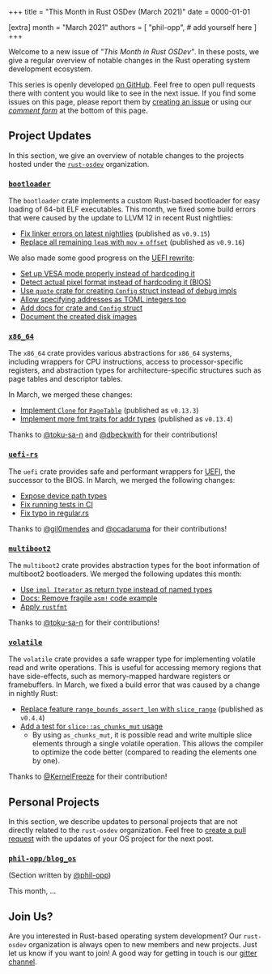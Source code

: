+++
title = "This Month in Rust OSDev (March 2021)"
date = 0000-01-01

[extra]
month = "March 2021"
authors = [
    "phil-opp",
    # add yourself here
]
+++

Welcome to a new issue of _"This Month in Rust OSDev"_. In these posts, we give a regular overview of notable changes in the Rust operating system development ecosystem.

<!-- more -->

This series is openly developed [on GitHub](https://github.com/rust-osdev/homepage/). Feel free to open pull requests there with content you would like to see in the next issue. If you find some issues on this page, please report them by [creating an issue](https://github.com/rust-osdev/homepage/issues/new) or using our [_comment form_](#comment-form) at the bottom of this page.

## Project Updates

In this section, we give an overview of notable changes to the projects hosted under the [`rust-osdev`] organization.

[`rust-osdev`]: https://github.com/rust-osdev/about

### [`bootloader`](https://github.com/rust-osdev/bootloader)

The `bootloader` crate implements a custom Rust-based bootloader for easy loading of 64-bit ELF executables. This month, we fixed some build errors that were caused by the update to LLVM 12 in recent Rust nightlies:

- [Fix linker errors on latest nightlies](https://github.com/rust-osdev/bootloader/pull/139) <span class="gray">(published as `v0.9.15`)</span>
- [Replace all remaining `lea`s with `mov` + `offset`](https://github.com/rust-osdev/bootloader/pull/140) <span class="gray">(published as `v0.9.16`)</span>

We also made some good progress on the [UEFI rewrite](https://github.com/rust-osdev/bootloader/pull/130):

- [Set up VESA mode properly instead of hardcoding it](https://github.com/rust-osdev/bootloader/pull/130/commits/7f7fec78ffb7125a7eb0312698714d7897bf9fb9)
- [Detect actual pixel format instead of hardcoding it (BIOS)](https://github.com/rust-osdev/bootloader/pull/130/commits/58564910a743ec48e6c1b3113151d96c7b54ca63)
- [Use `quote` crate for creating `Config` struct instead of debug impls](https://github.com/rust-osdev/bootloader/pull/130/commits/f7478eba3034c98bde0c7725ce21a7b56a473d61)
- [Allow specifying addresses as TOML integers too](https://github.com/rust-osdev/bootloader/pull/130/commits/ba9d943dbb18ef756979f1d2c14df297c1003b45)
- [Add docs for crate and `Config` struct](https://github.com/rust-osdev/bootloader/pull/130/commits/536e0f6b53b8dcd53b6125c3383dec3bdb7a3cc3)
- [Document the created disk images](https://github.com/rust-osdev/bootloader/pull/130/commits/eccb89d61a3e390b36f767d6d8780187bd962e58)

### [`x86_64`](https://github.com/rust-osdev/x86_64)

The `x86_64` crate provides various abstractions for `x86_64` systems, including wrappers for CPU instructions, access to processor-specific registers, and abstraction types for architecture-specific structures such as page tables and descriptor tables.

In March, we merged these changes:

- [Implement `Clone` for `PageTable`](https://github.com/rust-osdev/x86_64/pull/236) <span class="gray">(published as `v0.13.3`)</span>
- [Implement more fmt traits for addr types](https://github.com/rust-osdev/x86_64/pull/237) <span class="gray">(published as `v0.13.4`)</span>

Thanks to [@toku-sa-n](https://github.com/toku-sa-n) and [@dbeckwith](https://github.com/dbeckwith) for their contributions!

### [`uefi-rs`](https://github.com/rust-osdev/uefi-rs)

The `uefi` crate provides safe and performant wrappers for [UEFI](https://en.wikipedia.org/wiki/Unified_Extensible_Firmware_Interface), the successor to the BIOS. In March, we merged the following changes:

- [Expose device path types](https://github.com/rust-osdev/uefi-rs/pull/202)
- [Fix running tests in CI](https://github.com/rust-osdev/uefi-rs/pull/203)
- [Fix typo in regular.rs](https://github.com/rust-osdev/uefi-rs/pull/204)

Thanks to [@gil0mendes](https://github.com/gil0mendes) and [@ocadaruma](https://github.com/ocadaruma) for their contributions!

### [`multiboot2`](https://github.com/rust-osdev/multiboot2-elf64)

The `multiboot2` crate provides abstraction types for the boot information of multiboot2 bootloaders. We merged the following updates this month:

- [Use `impl Iterator` as return type instead of named types](https://github.com/rust-osdev/multiboot2-elf64/pull/72)
- [Docs: Remove fragile `asm!` code example](https://github.com/rust-osdev/multiboot2-elf64/pull/73)
- [Apply `rustfmt`](https://github.com/rust-osdev/multiboot2-elf64/pull/74)

Thanks to [@toku-sa-n](https://github.com/toku-sa-n) for their contributions!

### [`volatile`](https://github.com/rust-osdev/volatile)

The `volatile` crate provides a safe wrapper type for implementing volatile read and write operations. This is useful for accessing memory regions that have side-effects, such as memory-mapped hardware registers or framebuffers. In March, we fixed a build error that was caused by a change in nightly Rust:

- [Replace feature `range_bounds_assert_len` with `slice_range`](https://github.com/rust-osdev/volatile/pull/21) <span class="gray">(published as `v0.4.4`)</span>
- [Add a test for `slice::as_chunks_mut` usage](https://github.com/rust-osdev/volatile/commit/15bbfac9c7cb42ff56698ac5c00daeddbcdb6a0d)
    - By using `as_chunks_mut`, it is possible read and write multiple slice elements through a single volatile operation. This allows the compiler to optimize the code better (compared to reading the elements one by one).

Thanks to [@KernelFreeze](https://github.com/KernelFreeze) for their contribution!

## Personal Projects

In this section, we describe updates to personal projects that are not directly related to the `rust-osdev` organization. Feel free to [create a pull request](https://github.com/rust-osdev/homepage/pulls) with the updates of your OS project for the next post.

### [`phil-opp/blog_os`](https://github.com/phil-opp/blog_os)

<span class="gray">(Section written by [@phil-opp](https://github.com/phil-opp))</span>

This month, ...

## Join Us?

Are you interested in Rust-based operating system development? Our `rust-osdev` organization is always open to new members and new projects. Just let us know if you want to join! A good way for getting in touch is our [gitter channel](https://gitter.im/rust-osdev/Lobby).


<!--
TODO: Update publication date
-->
